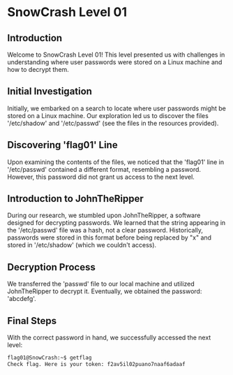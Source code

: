 # SnowCrash Level 01

## Introduction
Welcome to SnowCrash Level 01! This level presented us with challenges in understanding where user passwords were stored on a Linux machine and how to decrypt them.

## Initial Investigation
Initially, we embarked on a search to locate where user passwords might be stored on a Linux machine. Our exploration led us to discover the files '/etc/shadow' and '/etc/passwd' (see the files in the resources provided).

## Discovering 'flag01' Line
Upon examining the contents of the files, we noticed that the 'flag01' line in '/etc/passwd' contained a different format, resembling a password. However, this password did not grant us access to the next level.

## Introduction to JohnTheRipper
During our research, we stumbled upon JohnTheRipper, a software designed for decrypting passwords. We learned that the string appearing in the '/etc/passwd' file was a hash, not a clear password. Historically, passwords were stored in this format before being replaced by "x" and stored in '/etc/shadow' (which we couldn't access).

## Decryption Process
We transferred the 'passwd' file to our local machine and utilized JohnTheRipper to decrypt it. Eventually, we obtained the password: 'abcdefg'.

## Final Steps
With the correct password in hand, we successfully accessed the next level:
```bash
flag01@SnowCrash:~$ getflag
Check flag. Here is your token: f2av5il02puano7naaf6adaaf
